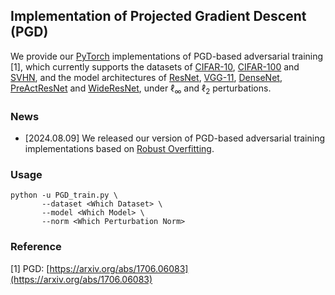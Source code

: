 ## Implementation of Projected Gradient Descent (PGD)

We provide our [PyTorch](https://pytorch.org/) implementations of PGD-based adversarial training [1], which currently supports the datasets of [CIFAR-10](https://www.cs.toronto.edu/~kriz/cifar.html), [CIFAR-100](https://www.cs.toronto.edu/~kriz/cifar.html) and [SVHN](http://ufldl.stanford.edu/housenumbers/), and the model architectures of [ResNet](https://arxiv.org/abs/1512.03385), [VGG-11](https://arxiv.org/abs/1409.1556), [DenseNet](https://arxiv.org/abs/1608.06993), [PreActResNet](https://arxiv.org/abs/1603.05027) and [WideResNet](https://arxiv.org/abs/1605.07146), under $\ell_\infty$ and $\ell_2$ perturbations.

### News

- [2024.08.09] We released our version of PGD-based adversarial training implementations based on [Robust Overfitting](https://github.com/locuslab/robust_overfitting).

### Usage

```
python -u PGD_train.py \
       --dataset <Which Dataset> \
       --model <Which Model> \
       --norm <Which Perturbation Norm>
```

### Reference

[1] PGD: [https://arxiv.org/abs/1706.06083](https://arxiv.org/abs/1706.06083)
